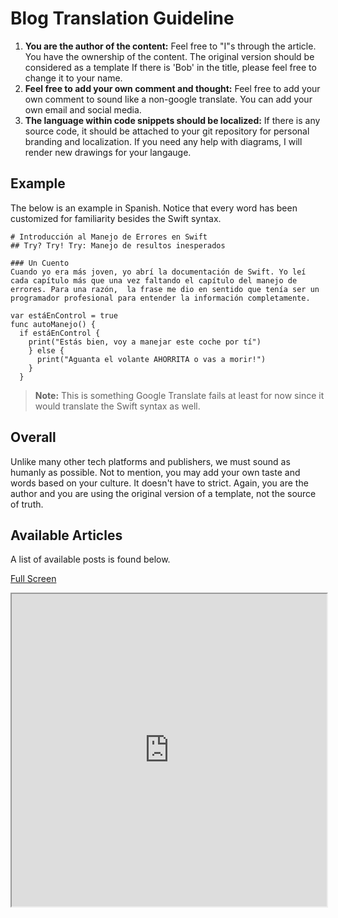 # Blog Translation Guideline
  1. **You are the author of the content:** Feel free to "I"s through the article. You have the ownership of the content. The original version should be considered as a template If there is 'Bob' in the title, please feel free to change it to your name.
  2. **Feel free to add your own comment and thought:** Feel free to add your own comment to sound like a non-google translate. You can add your own email and social media.
  3. **The language within code snippets should be localized:** If there is any source code, it should be attached to your git repository for personal branding and localization. If you need any help with diagrams, I will render new drawings for your langauge.

## Example
The below is an example in Spanish. Notice that every word has been customized for familiarity besides the Swift syntax.
```
# Introducción al Manejo de Errores en Swift
## Try? Try! Try: Manejo de resultos inesperados

### Un Cuento
Cuando yo era más joven, yo abrí la documentación de Swift. Yo leí cada capítulo más que una vez faltando el capítulo del manejo de errores. Para una razón,  la frase me dio en sentido que tenía ser un programador profesional para entender la información completamente.

var estáEnControl = true
func autoManejo() {
  if estáEnControl {
    print("Estás bien, voy a manejar este coche por tí")
    } else {
      print("Aguanta el volante AHORRITA o vas a morir!")
    }
  }
  ```

> **Note:** This is something Google Translate fails at least for now since it would translate the Swift syntax as well.


## Overall
Unlike many other tech platforms and publishers, we must sound as humanly as possible. Not to mention, you may add your own taste and words based on your culture. It doesn't have to strict. Again, you are the author and you are using the original version of a template, not the source of truth.

## Available Articles
A list of available posts is found below. 

[Full Screen](https://docs.google.com/spreadsheets/d/1DMD5CVxojimcEQSWln02YzCtJr2su1NVpVd0Ut_HVHg/edit?usp=sharing)

<iframe src="https://docs.google.com/spreadsheets/d/e/2PACX-1vQFNB2hlE3_td1rs3Bpo0QrydHqf-kkyGliX7vuIXZt34eI3zQND49HxmKGIMH8Arw26P64TffEBBp2/pubhtml?gid=369833547&amp;single=true&amp;widget=true&amp;headers=false" height="500px" width="100%"></iframe>
